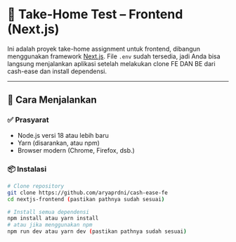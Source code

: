 # 🧪 Take-Home Test – Frontend (Next.js)

Ini adalah proyek take-home assignment untuk frontend, dibangun menggunakan framework [Next.js](https://nextjs.org/). File `.env` sudah tersedia, jadi Anda bisa langsung menjalankan aplikasi setelah melakukan clone FE DAN BE dari cash-ease dan install dependensi.

---

## 🚀 Cara Menjalankan

### ✅ Prasyarat

- Node.js versi 18 atau lebih baru
- Yarn (disarankan, atau npm)
- Browser modern (Chrome, Firefox, dsb.)

### 📦 Instalasi

```bash
# Clone repository
git clone https://github.com/aryaprdni/cash-ease-fe
cd nextjs-frontend (pastikan pathnya sudah sesuai)

# Install semua dependensi
npm install atau yarn install
# atau jika menggunakan npm
npm run dev atau yarn dev (pastikan pathnya sudah sesuai)
